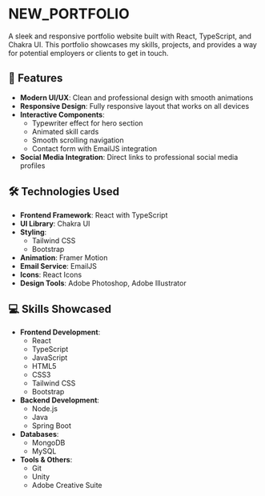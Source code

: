 # NEW_PORTFOLIO
A sleek and responsive portfolio website built with React, TypeScript, and Chakra UI. This portfolio showcases my skills, projects, and provides a way for potential employers or clients to get in touch.

## 🚀 Features

- **Modern UI/UX**: Clean and professional design with smooth animations
- **Responsive Design**: Fully responsive layout that works on all devices
- **Interactive Components**: 
  - Typewriter effect for hero section
  - Animated skill cards
  - Smooth scrolling navigation
  - Contact form with EmailJS integration
- **Social Media Integration**: Direct links to professional social media profiles

## 🛠️ Technologies Used

- **Frontend Framework**: React with TypeScript
- **UI Library**: Chakra UI
- **Styling**: 
  - Tailwind CSS
  - Bootstrap
- **Animation**: Framer Motion
- **Email Service**: EmailJS
- **Icons**: React Icons
- **Design Tools**: Adobe Photoshop, Adobe Illustrator

## 💻 Skills Showcased

- **Frontend Development**:
  - React
  - TypeScript
  - JavaScript
  - HTML5
  - CSS3
  - Tailwind CSS
  - Bootstrap
- **Backend Development**:
  - Node.js
  - Java
  - Spring Boot
- **Databases**:
  - MongoDB
  - MySQL
- **Tools & Others**:
  - Git
  - Unity
  - Adobe Creative Suite
